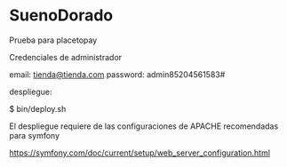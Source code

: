 # SuenoDorado
Prueba para placetopay

Credenciales de administrador 

email: tienda@tienda.com
password: admin85204561583#

despliegue:

 $ bin/deploy.sh

El despliegue requiere de las configuraciones de APACHE recomendadas para symfony

https://symfony.com/doc/current/setup/web_server_configuration.html
